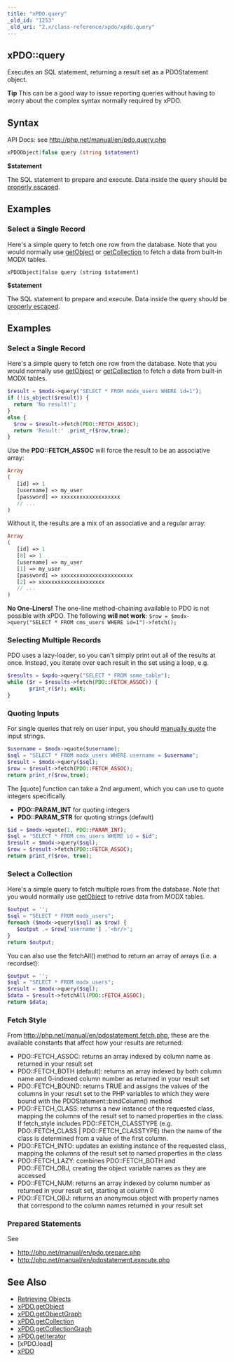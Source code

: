 ```yaml
---
title: "xPDO.query"
_old_id: "1253"
_old_uri: "2.x/class-reference/xpdo/xpdo.query"
---
```


##  xPDO::query 

 Executes an SQL statement, returning a result set as a PDOStatement object.

 **Tip** 
 This can be a good way to issue reporting queries without having to worry about the complex syntax normally required by xPDO. 

##  Syntax 

 API Docs: see <http://php.net/manual/en/pdo.query.php>

 ``` php 
xPDOObject|false query (string $statement)
```

 **$statement**

 The SQL statement to prepare and execute. Data inside the query should be [properly escaped](http://php.net/manual/en/pdo.quote.php).

##  Examples 

###  Select a Single Record 

 Here's a simple query to fetch one row from the database. Note that you would normally use [getObject](extending-modx/xpdo/class-reference/xpdo/xpdo.getobject "xPDO.getObject") or [getCollection](extending-modx/xpdo/class-reference/xpdo/xpdo.getcollection "xPDO.getCollection") to fetch a data from built-in MODX tables.

`xPDOObject|false query (string $statement)`

 **$statement**

 The SQL statement to prepare and execute. Data inside the query should be [properly escaped](http://php.net/manual/en/pdo.quote.php).

##  Examples 

###  Select a Single Record 

 Here's a simple query to fetch one row from the database. Note that you would normally use [getObject](/display/xPDO20/xPDO.getObject "xPDO.getObject") or [getCollection](extending-modx/xpdo/class-reference/xpdo/xpdo.getcollection "xPDO.getCollection") to fetch a data from built-in MODX tables.

 ``` php 
$result = $modx->query("SELECT * FROM modx_users WHERE id=1");
if (!is_object($result)) {
   return 'No result!';
}
else {
   $row = $result->fetch(PDO::FETCH_ASSOC);
   return 'Result:' .print_r($row,true);
}
```

 Use the **PDO::FETCH\_ASSOC** will force the result to be an associative array:

 ``` php 
Array
(
    [id] => 1
    [username] => my_user
    [password] => xxxxxxxxxxxxxxxxxxx
    // ...
)
```

 Without it, the results are a mix of an associative and a regular array:

 ``` php 
Array
(
    [id] => 1
    [0] => 1
    [username] => my_user
    [1] => my_user
    [password] => xxxxxxxxxxxxxxxxxxxxxxx
    [2] => xxxxxxxxxxxxxxxxxxxxx
    // ...  
)
```

 **No One-Liners!** 
 The one-line method-chaining available to PDO is not possible with xPDO. The following **will not work**: 
`$row = $modx->query("SELECT * FROM cms_users WHERE id=1")->fetch();` 

###  Selecting Multiple Records 

 PDO uses a lazy-loader, so you can't simply print out all of the results at once. Instead, you iterate over each result in the set using a loop, e.g.

 ``` php 
$results = $xpdo->query("SELECT * FROM some_table");
while ($r = $results->fetch(PDO::FETCH_ASSOC)) {
        print_r($r); exit;
}
```

###  Quoting Inputs 

 For single queries that rely on user input, you should [manually quote](http://php.net/manual/en/pdo.quote.php) the input strings.

 ``` php 
$username = $modx->quote($username);
$sql = "SELECT * FROM modx_users WHERE username = $username";
$result = $modx->query($sql);
$row = $result->fetch(PDO::FETCH_ASSOC);
return print_r($row,true);
```

 The \[quote\] function can take a 2nd argument, which you can use to quote integers specifically

- **PDO::PARAM\_INT** for quoting integers
- **PDO::PARAM\_STR** for quoting strings (default)
 
``` php 
$id = $modx->quote(1, PDO::PARAM_INT);
$sql = "SELECT * FROM cms_users WHERE id = $id";
$result = $modx->query($sql);
$row = $result->fetch(PDO::FETCH_ASSOC);
return print_r($row, true);
```

###  Select a Collection 

 Here's a simple query to fetch multiple rows from the database. Note that you would normally use [getObject](extending-modx/xpdo/class-reference/xpdo/xpdo.getcollection "xPDO.getCollection") to retrive data from MODX tables.

 ``` php 
$output = '';
$sql = "SELECT * FROM modx_users";
foreach ($modx->query($sql) as $row) {
    $output .= $row['username'] .'<br/>';
}
return $output;
```

 You can also use the fetchAll() method to return an array of arrays (i.e. a recordset):

 ``` php 
$output = '';
$sql = "SELECT * FROM modx_users";
$result = $modx->query($sql);
$data = $result->fetchAll(PDO::FETCH_ASSOC);
return $data;
```

###  Fetch Style 

 From <http://php.net/manual/en/pdostatement.fetch.php>, these are the available constants that affect how your results are returned:

- PDO::FETCH\_ASSOC: returns an array indexed by column name as returned in your result set
- PDO::FETCH\_BOTH (default): returns an array indexed by both column name and 0-indexed column number as returned in your result set
- PDO::FETCH\_BOUND: returns TRUE and assigns the values of the columns in your result set to the PHP variables to which they were bound with the PDOStatement::bindColumn() method
- PDO::FETCH\_CLASS: returns a new instance of the requested class, mapping the columns of the result set to named properties in the class. If fetch\_style includes PDO::FETCH\_CLASSTYPE (e.g. PDO::FETCH\_CLASS | PDO::FETCH\_CLASSTYPE) then the name of the class is determined from a value of the first column.
- PDO::FETCH\_INTO: updates an existing instance of the requested class, mapping the columns of the result set to named properties in the class
- PDO::FETCH\_LAZY: combines PDO::FETCH\_BOTH and PDO::FETCH\_OBJ, creating the object variable names as they are accessed
- PDO::FETCH\_NUM: returns an array indexed by column number as returned in your result set, starting at column 0
- PDO::FETCH\_OBJ: returns an anonymous object with property names that correspond to the column names returned in your result set

###  Prepared Statements 

 See

- <http://php.net/manual/en/pdo.prepare.php>
- <http://php.net/manual/en/pdostatement.execute.php>

##  See Also 

- [Retrieving Objects](xpdo/getting-started/using-your-xpdo-model/retrieving-objects "Retrieving Objects")
- [xPDO.getObject](extending-modx/xpdo/class-reference/xpdo/xpdo.getobject "xPDO.getObject")
- [xPDO.getObjectGraph](extending-modx/xpdo/class-reference/xpdo/xpdo.getobjectgraph "xPDO.getObjectGraph")
- [xPDO.getCollection](extending-modx/xpdo/class-reference/xpdo/xpdo.getcollection "xPDO.getCollection")
- [xPDO.getCollectionGraph](extending-modx/xpdo/class-reference/xpdo/xpdo.getcollectiongraph "xPDO.getCollectionGraph")
- [xPDO.getIterator](extending-modx/xpdo/class-reference/xpdo/xpdo.getiterator "xPDO.getIterator")
- \[xPDO.load\]
- [xPDO](extending-modx/xpdo/class-reference/xpdo "xPDO")